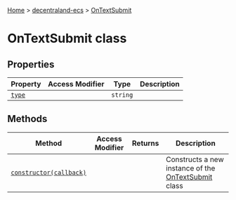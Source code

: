 [Home](./index) &gt; [decentraland-ecs](./decentraland-ecs.md) &gt; [OnTextSubmit](./decentraland-ecs.ontextsubmit.md)

# OnTextSubmit class

## Properties

|  Property | Access Modifier | Type | Description |
|  --- | --- | --- | --- |
|  [`type`](./decentraland-ecs.ontextsubmit.type.md) |  | `string` |  |

## Methods

|  Method | Access Modifier | Returns | Description |
|  --- | --- | --- | --- |
|  [`constructor(callback)`](./decentraland-ecs.ontextsubmit.constructor.md) |  |  | Constructs a new instance of the [OnTextSubmit](./decentraland-ecs.ontextsubmit.md) class |

